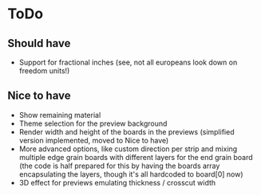 ToDo
====

Should have
----
- Support for fractional inches (see, not all europeans look down on freedom units!)

Nice to have
----
- Show remaining material
- Theme selection for the preview background
- Render width and height of the boards in the previews (simplified version implemented, moved to Nice to have)
- More advanced options, like custom direction per strip and mixing multiple edge grain boards with different layers for the end grain board (the code is half prepared for this by having the boards array encapsulating the layers, though it's all hardcoded to board[0] now)
- 3D effect for previews emulating thickness / crosscut width

